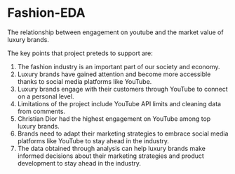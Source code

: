 # Fashion-EDA
The relationship between engagement on youtube and the market value of luxury brands.

The key points that  project preteds to support are:

1. The fashion industry is an important part of our society and economy.
2. Luxury brands have gained attention and become more accessible thanks to social media platforms like YouTube.
3. Luxury brands engage with their customers through YouTube to connect on a personal level.
4. Limitations of the project include YouTube API limits and cleaning data from comments.
5. Christian Dior had the highest engagement on YouTube among top luxury brands.
6. Brands need to adapt their marketing strategies to embrace social media platforms like YouTube to stay ahead in the industry.
7. The data obtained through analysis can help luxury brands make informed decisions about their marketing strategies and product development to stay ahead in the industry.
